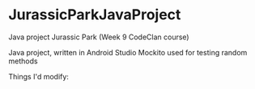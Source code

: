 # JurassicParkJavaProject
Java project Jurassic Park (Week 9 CodeClan course)

Java project, written in Android Studio
Mockito used for testing random methods

Things I'd modify:
